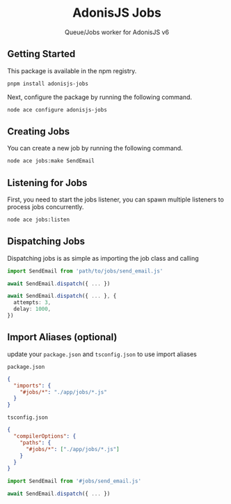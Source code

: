 <div align="center">
  <h1><b>AdonisJS Jobs</b></h1>

  <p>Queue/Jobs worker for AdonisJS v6</p>
</div>

## Getting Started

This package is available in the npm registry.

```bash
pnpm install adonisjs-jobs
```

Next, configure the package by running the following command.

```bash
node ace configure adonisjs-jobs
```

## Creating Jobs
You can create a new job by running the following command.
```sh
node ace jobs:make SendEmail
```

## Listening for Jobs

First, you need to start the jobs listener, you can spawn multiple listeners to process jobs concurrently.
```sh
node ace jobs:listen
```

## Dispatching Jobs

Dispatching jobs is as simple as importing the job class and calling
```ts
import SendEmail from 'path/to/jobs/send_email.js'

await SendEmail.dispatch({ ... })

await SendEmail.dispatch({ ... }, {
  attempts: 3,
  delay: 1000,
})
```

## Import Aliases (optional)

update your `package.json` and `tsconfig.json` to use import aliases

`package.json`
```json
{
  "imports": {
    "#jobs/*": "./app/jobs/*.js"
  }
}
```
`tsconfig.json`
```json
{
  "compilerOptions": {
    "paths": {
      "#jobs/*": ["./app/jobs/*.js"]
    }
  }
}
```

```ts
import SendEmail from '#jobs/send_email.js'

await SendEmail.dispatch({ ... })
```